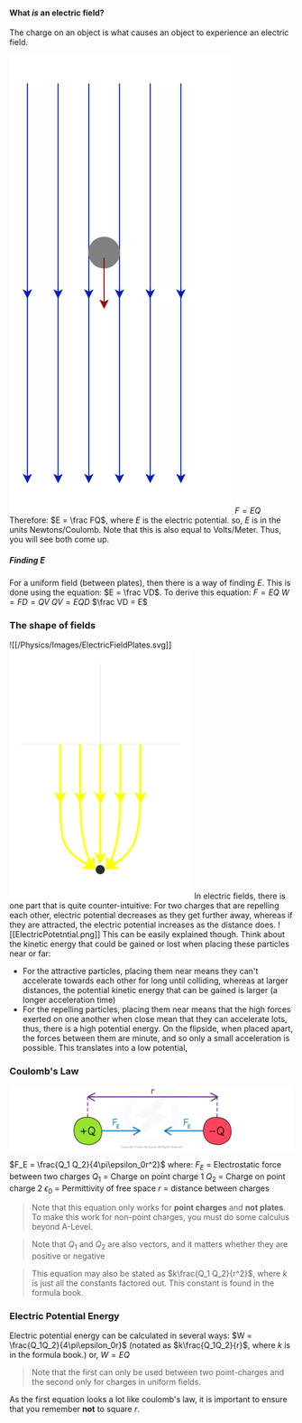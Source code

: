 #### What *is* an electric field?
The charge on an object is what causes an object to experience an electric field.

![Electric Field](/Physics/Images/ElectricFields.svg)
$F = EQ$
Therefore: $E = \frac FQ$, where $E$ is the electric potential.
so, $E$ is in the units Newtons/Coulomb. Note that this is also equal to Volts/Meter. Thus, you will see both come up.
##### Finding E
For a uniform field (between plates), then there is a way of finding $E$. This is done using the equation: $E = \frac VD$. 
To derive this equation: 
$F = EQ$
$W = FD = QV$
$QV = EQD$
$\frac VD = E$
### The shape of fields
![[/Physics/Images/ElectricFieldPlates.svg]] ![Electric Field](/Physics/Images/ElectricFieldDotPlate.svg)
In electric fields, there is one part that is quite counter-intuitive:
For two charges that are repelling each other, electric potential decreases as they get further away, whereas if they are attracted, the electric potential increases as the distance does.
![[ElectricPotetntial.png]]
This can be easily explained though. Think about the kinetic energy that could be gained or lost when placing these particles near or far: 
- For the attractive particles, placing them near means they can't accelerate towards each other for long until colliding, whereas at larger distances, the potential kinetic energy that can be gained is larger (a longer acceleration time)
- For the repelling particles, placing them near means that the high forces exerted on one another when close mean that they can accelerate lots, thus, there is a high potential energy. On the flipside, when placed apart, the forces between them are minute, and so only a small acceleration is possible. This translates into a low potential,
### Coulomb's Law
![Coulomb's Law Diagram](/Physics/Images/CoulombsLawDiagram.png)

$F_E = \frac{Q_1 Q_2}{4\pi\epsilon_0r^2}$
where: 
$F_E$ = Electrostatic force between two charges
$Q_1$ = Charge on point charge 1
$Q_2$ = Charge on point charge 2
$\epsilon_0$ = Permittivity of free space
$r$ = distance between charges

> Note that this equation only works for **point charges** and **not plates**. To make this work for non-point charges, you must do some calculus beyond A-Level.

> Note that $Q_1$ and $Q_2$ are also vectors, and it matters whether they are positive or negative

> This equation may also be stated as $k\frac{Q_1 Q_2}{r^2}$, where $k$ is just all the constants factored out. This constant is found in the formula book.
### Electric Potential Energy
Electric potential energy can be calculated in several ways:
$W = \frac{Q_1Q_2}{4\pi\epsilon_0r}$ (notated as $k\frac{Q_1Q_2}{r}$, where $k$ is in the formula book.)
or,
$W = EQ$
> Note that the first can only be used between two point-charges and the second only for charges in uniform fields.

As the first equation looks a lot like coulomb's law, it is important to ensure that you remember **not** to square $r$.